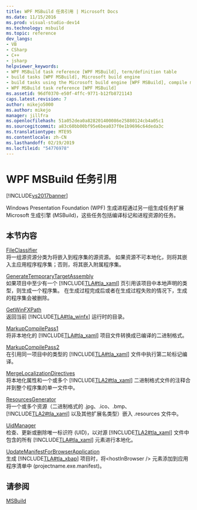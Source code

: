 ```yaml
---
title: WPF MSBuild 任务引用 | Microsoft Docs
ms.date: 11/15/2016
ms.prod: visual-studio-dev14
ms.technology: msbuild
ms.topic: reference
dev_langs:
- VB
- CSharp
- C++
- jsharp
helpviewer_keywords:
- WPF MSBuild task reference [WPF MSBuild], term/definition table
- build tasks [WPF MSBuild], Microsoft build engine
- build tasks using the Microsoft build engine [WPF MSBuild], compile markup and process resources
- WPF MSBuild task reference [WPF MSBuild]
ms.assetid: 96df0370-e50f-4ffc-9771-b12fb8721143
caps.latest.revision: 7
author: mikejo5000
ms.author: mikejo
manager: jillfra
ms.openlocfilehash: 51a052dea0a828201400086e25880124cb4a05c1
ms.sourcegitcommit: a83c60bb00bf95e6bea037f0e1b9696c64deda3c
ms.translationtype: MTE95
ms.contentlocale: zh-CN
ms.lasthandoff: 02/19/2019
ms.locfileid: "54776978"
---
```

# <a name="wpf-msbuild-task-reference"></a>WPF MSBuild 任务引用
[!INCLUDE[vs2017banner](../includes/vs2017banner.md)]

  
Windows Presentation Foundation (WPF) 生成进程通过另一组生成任务扩展 Microsoft 生成引擎 (MSBuild)，这些任务包括编译标记和进程资源的任务。  
  
## <a name="in-this-section"></a>本节内容  
 [FileClassifier](../msbuild/fileclassifier-task.md)  
 将一组源资源分类为将嵌入到程序集的源资源。 如果资源不可本地化，则将其嵌入主应用程序程序集；否则，将其嵌入附属程序集。  
  
 [GenerateTemporaryTargetAssembly](../msbuild/generatetemporarytargetassembly-task.md)  
 如果项目中至少有一个 [!INCLUDE[TLA#tla_xaml](../includes/tlasharptla-xaml-md.md)] 页引用该项目中本地声明的类型，则生成一个程序集。 在生成过程完成后或者在生成过程失败的情况下，生成的程序集会被删除。  
  
 [GetWinFXPath](../msbuild/getwinfxpath-task.md)  
 返回当前 [!INCLUDE[TLA#tla_winfx](../includes/tlasharptla-winfx-md.md)] 运行时的目录。  
  
 [MarkupCompilePass1](../msbuild/markupcompilepass1-task.md)  
 将非本地化的 [!INCLUDE[TLA#tla_xaml](../includes/tlasharptla-xaml-md.md)] 项目文件转换成已编译的二进制格式。  
  
 [MarkupCompilePass2](../msbuild/markupcompilepass2-task.md)  
 在引用同一项目中的类型的 [!INCLUDE[TLA#tla_xaml](../includes/tlasharptla-xaml-md.md)] 文件中执行第二轮标记编译。  
  
 [MergeLocalizationDirectives](../msbuild/mergelocalizationdirectives-task.md)  
 将本地化属性和一个或多个 [!INCLUDE[TLA2#tla_xaml](../includes/tla2sharptla-xaml-md.md)] 二进制格式文件的注释合并到整个程序集的单一文件中。  
  
 [ResourcesGenerator](../msbuild/resourcesgenerator-task.md)  
 将一个或多个资源（二进制格式的 .jpg、.ico、.bmp、[!INCLUDE[TLA2#tla_xaml](../includes/tla2sharptla-xaml-md.md)] 以及其他扩展名类型）嵌入 .resources 文件中。  
  
 [UidManager](../msbuild/uidmanager-task.md)  
 检查、更新或删除唯一标识符 (UID)，以对源 [!INCLUDE[TLA2#tla_xaml](../includes/tla2sharptla-xaml-md.md)] 文件中包含的所有 [!INCLUDE[TLA#tla_xaml](../includes/tlasharptla-xaml-md.md)] 元素进行本地化。  
  
 [UpdateManifestForBrowserApplication](../msbuild/updatemanifestforbrowserapplication-task.md)  
 生成 [!INCLUDE[TLA#tla_xbap](../includes/tlasharptla-xbap-md.md)] 项目时，将\<hostInBrowser /> 元素添加到应用程序清单中 (projectname.exe.manifest)。  
  
## <a name="see-also"></a>请参阅  
 [MSBuild](http://msdn.microsoft.com/7c49aba1-ee6c-47d8-9de1-6f29a906e20b)
